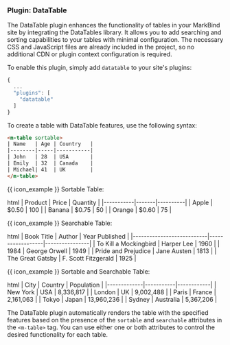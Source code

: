 ### Plugin: DataTable

The DataTable plugin enhances the functionality of tables in your MarkBind site by integrating the DataTables library. It allows you to add searching and sorting capabilities to your tables with minimal configuration. The necessary CSS and JavaScript files are already included in the project, so no additional CDN or plugin context configuration is required.

To enable this plugin, simply add `datatable` to your site's plugins:

```js {heading="site.json"}
{
  ...
  "plugins": [
    "datatable"
  ]
}
```

To create a table with DataTable features, use the following syntax:

```html
<m-table sortable>
| Name   | Age | Country   |
|--------|-----|-----------|
| John   | 28  | USA       |
| Emily  | 32  | Canada    |
| Michael| 41  | UK        |
</m-table>
```

{{ icon_example }} Sortable Table:

<include src="codeAndOutput.md" boilerplate >
<variable name="highlightStyle">html</variable>
<variable name="code">
<m-table sortable>
| Product   | Price | Quantity |
|-----------|-------|----------|
| Apple     | $0.50 | 100      |
| Banana    | $0.75 | 50       |
| Orange    | $0.60 | 75       |
</m-table>
</variable>
</include>

{{ icon_example }} Searchable Table:

<include src="codeAndOutput.md" boilerplate >
<variable name="highlightStyle">html</variable>
<variable name="code">
<m-table searchable>
| Book Title                | Author           | Year Published |
|---------------------------|------------------|----------------|
| To Kill a Mockingbird     | Harper Lee       | 1960           |
| 1984                      | George Orwell    | 1949           |
| Pride and Prejudice       | Jane Austen      | 1813           |
| The Great Gatsby          | F. Scott Fitzgerald | 1925        |
</m-table>
</variable>
</include>

{{ icon_example }} Sortable and Searchable Table:

<include src="codeAndOutput.md" boilerplate >
<variable name="highlightStyle">html</variable>
<variable name="code">
<m-table sortable searchable>
| City        | Country   | Population |
|-------------|-----------|------------|
| New York    | USA       | 8,336,817  |
| London      | UK        | 9,002,488  |
| Paris       | France    | 2,161,063  |
| Tokyo       | Japan     | 13,960,236 |
| Sydney      | Australia | 5,367,206  |
</m-table>
</variable>
</include>

The DataTable plugin automatically renders the table with the specified features based on the presence of the `sortable` and `searchable` attributes in the `<m-table>` tag. You can use either one or both attributes to control the desired functionality for each table.
